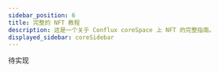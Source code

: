 ```yaml
---
sidebar_position: 6
title: 完整的 NFT 教程
description: 这是一个关于 Conflux coreSpace 上 NFT 的完整指南。
displayed_sidebar: coreSidebar
---
```


待实现